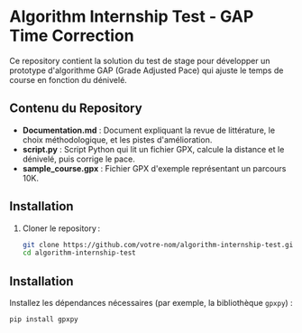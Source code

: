 # Algorithm Internship Test - GAP Time Correction

Ce repository contient la solution du test de stage pour développer un prototype d'algorithme GAP (Grade Adjusted Pace) qui ajuste le temps de course en fonction du dénivelé.

## Contenu du Repository

- **Documentation.md** : Document expliquant la revue de littérature, le choix méthodologique, et les pistes d'amélioration.
- **script.py** : Script Python qui lit un fichier GPX, calcule la distance et le dénivelé, puis corrige le pace.
- **sample_course.gpx** : Fichier GPX d'exemple représentant un parcours 10K.

## Installation

1. Cloner le repository :
   ```bash
   git clone https://github.com/votre-nom/algorithm-internship-test.git
   cd algorithm-internship-test
## Installation

Installez les dépendances nécessaires (par exemple, la bibliothèque `gpxpy`) :

```bash
pip install gpxpy




